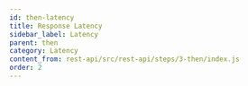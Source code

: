 ```yaml
---
id: then-latency
title: Response Latency
sidebar_label: Latency
parent: then
category: Latency
content_from: rest-api/src/rest-api/steps/3-then/index.js
order: 2
---
```


